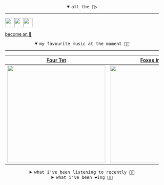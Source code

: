 <details open>

<summary align="center"><samp>all the 🥚s</samp></summary>
<hr />

<a href="https://github.com/pvinis"><img src="https://avatars0.githubusercontent.com/u/100233?s=90&v=4" width="30" height="30" /><a href="https://github.com/maxPugh"><img src="https://avatars2.githubusercontent.com/u/46350013?s=90&u=52a601eaa2d272b35477d096fe782ebf0a8a1f68&v=4" width="30" height="30" /><a href="https://github.com/bitttttten"><img src="https://avatars2.githubusercontent.com/u/19930241?s=90&u=2aef7cbf4a59d361894145c97676391ec46fea4d&v=4" width="30" height="30" />

<samp><a href="https://github.com/bitttttten/bitttttten/stargazers">become an 🥚</a></samp>

</details>

<details open>

<summary align="center"><samp>my favourite music at the moment 🎵🎶</samp></summary>
<hr />

<!-- toc -->

| [Four Tet](https://open.spotify.com/artist/7Eu1txygG6nJttLHbZdQOh)                                                                                               | [Foxes In Fiction](https://open.spotify.com/artist/3GSt4ZSP1wEtdbcTTbwjpW)                                                                                       | [Loke Rahbek](https://open.spotify.com/artist/6fiX1FdXGRLUMN8xvwfgpw)                                                                                            | [Levi Noah](https://open.spotify.com/artist/1Em5k4h4YDJfmSiJaIUOdk)                                                                                              |
| ---------------------------------------------------------------------------------------------------------------------------------------------------------------- | ---------------------------------------------------------------------------------------------------------------------------------------------------------------- | ---------------------------------------------------------------------------------------------------------------------------------------------------------------- | ---------------------------------------------------------------------------------------------------------------------------------------------------------------- |
| [<img src="https://i.scdn.co/image/f96458025a0640bf1d3c8f764a42ec21d4db1eae" width="320" height="auto">](https://open.spotify.com/artist/7Eu1txygG6nJttLHbZdQOh) | [<img src="https://i.scdn.co/image/bf62ae0b2e31f68694ca44e8d0ef33e51714a4f8" width="320" height="auto">](https://open.spotify.com/artist/3GSt4ZSP1wEtdbcTTbwjpW) | [<img src="https://i.scdn.co/image/d63ce5d3f8c23b4835a1bede506b0e6d3190b57b" width="320" height="auto">](https://open.spotify.com/artist/6fiX1FdXGRLUMN8xvwfgpw) | [<img src="https://i.scdn.co/image/63c0211712e2953f2649e6b677f008850114d358" width="320" height="auto">](https://open.spotify.com/artist/1Em5k4h4YDJfmSiJaIUOdk) |

<!-- tocstop -->

</details>

<details>

<summary align="center"><samp>what i've been listening to recently 🎵🎶</samp></summary>
<hr />

<!-- toc -->

| [I Don’t Owe U NYthing<br />Vegyn, Jeshi](https://open.spotify.com/track/3XBBTjnF0klgZiL2el6f79)                                                                | [Is This Power<br />The Field](https://open.spotify.com/track/6gNyWXWnOmNwhHmrqCoq6z)                                                                           | [Flashback<br />Oneohtrix Point Never](https://open.spotify.com/track/70owKrQGXMTOPhsN86ofHq)                                                                   | [Living Room<br />Grouper](https://open.spotify.com/track/1nJV1JGWf61WRJy851LO34)                                                                               |
| --------------------------------------------------------------------------------------------------------------------------------------------------------------- | --------------------------------------------------------------------------------------------------------------------------------------------------------------- | --------------------------------------------------------------------------------------------------------------------------------------------------------------- | --------------------------------------------------------------------------------------------------------------------------------------------------------------- |
| [<img src="https://i.scdn.co/image/d55c06b9e590c294afc1fc6dc83d65b103b9ea62" width="320" height="auto">](https://open.spotify.com/track/3XBBTjnF0klgZiL2el6f79) | [<img src="https://i.scdn.co/image/93e79fe5bb37db99829a3ce03cab5700e8235a05" width="320" height="auto">](https://open.spotify.com/track/6gNyWXWnOmNwhHmrqCoq6z) | [<img src="https://i.scdn.co/image/0513eb98de7ee505153e9175f79e3fb59457c9aa" width="320" height="auto">](https://open.spotify.com/track/70owKrQGXMTOPhsN86ofHq) | [<img src="https://i.scdn.co/image/ab6772690000dd226c2fb6fd70b7481c8be6da62" width="320" height="auto">](https://open.spotify.com/track/1nJV1JGWf61WRJy851LO34) |

<!-- tocstop -->

</details>

<details>

<summary align="center"><samp>what i've been ❤️ing 🎵🎶</samp></summary>
<hr />

<!-- toc -->

| [Long Road Home<br />Oneohtrix Point Never](https://open.spotify.com/album/0oGzSazidykcL5XNTEuS9z)                                                              | [aisatsana [102]<br />Aphex Twin](https://open.spotify.com/album/6oRuinkJdTge4hpTuClEF8)                                                                        | [I Like Myself<br />Kate Davis](https://open.spotify.com/album/4zKasqbDVuNfILPszVQRSD)                                                                          | [Bluish<br />Animal Collective](https://open.spotify.com/album/6BRq5g6CWiFgN3NrjLGAYq)                                                                          |
| --------------------------------------------------------------------------------------------------------------------------------------------------------------- | --------------------------------------------------------------------------------------------------------------------------------------------------------------- | --------------------------------------------------------------------------------------------------------------------------------------------------------------- | --------------------------------------------------------------------------------------------------------------------------------------------------------------- |
| [<img src="https://i.scdn.co/image/ab67616d0000b27330ceed1406b1a6c0fb7b1454" width="320" height="auto">](https://open.spotify.com/album/0oGzSazidykcL5XNTEuS9z) | [<img src="https://i.scdn.co/image/ab67616d0000b2738b68d772e75d4f280cea0ef0" width="320" height="auto">](https://open.spotify.com/album/6oRuinkJdTge4hpTuClEF8) | [<img src="https://i.scdn.co/image/ab67616d0000b273cff71db6d1063943bc061ff5" width="320" height="auto">](https://open.spotify.com/album/4zKasqbDVuNfILPszVQRSD) | [<img src="https://i.scdn.co/image/ab67616d0000b273a7f85f2df08fbeb6dac5677c" width="320" height="auto">](https://open.spotify.com/album/6BRq5g6CWiFgN3NrjLGAYq) |

<!-- tocstop -->

</details>
